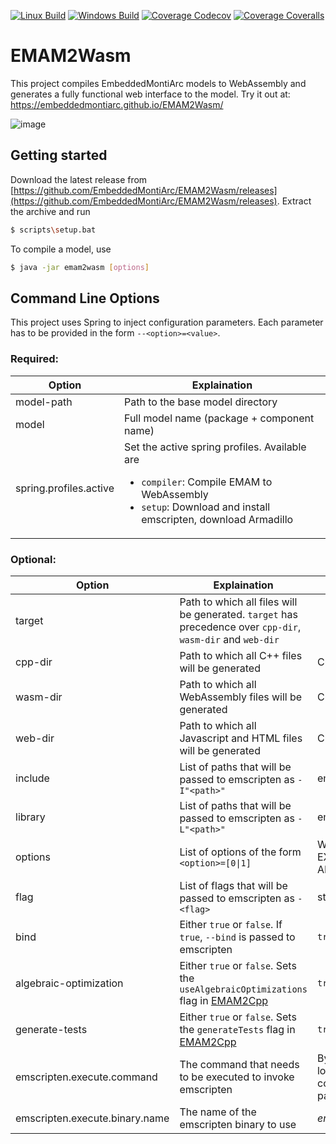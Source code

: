 [![Linux Build][travis-image]][travis-url]
[![Windows Build][appveyor-image]][appveyor-url]
[![Coverage Codecov][codecov-image]][codecov-url]
[![Coverage Coveralls][coveralls-image]][coveralls-url]
# EMAM2Wasm

This project compiles EmbeddedMontiArc models to WebAssembly and generates a fully functional web interface to the model.
Try it out at: https://embeddedmontiarc.github.io/EMAM2Wasm/

![image](https://user-images.githubusercontent.com/33121464/38712066-b3266a42-3ec9-11e8-93a0-78a3041e7481.png)

## Getting started

Download the latest release from [https://github.com/EmbeddedMontiArc/EMAM2Wasm/releases](https://github.com/EmbeddedMontiArc/EMAM2Wasm/releases).
Extract the archive and run 
``` bash
$ scripts\setup.bat
```

To compile a model, use
``` bash
$ java -jar emam2wasm [options]
```

## Command Line Options

This project uses Spring to inject configuration parameters. Each parameter has to be provided in the form `--<option>=<value>`.

### Required:

Option | Explaination
-------- | -------------
model-path | Path to the base model directory
model | Full model name (package + component name)
spring.profiles.active | Set the active spring profiles. Available are <ul><li>`compiler`: Compile EMAM to WebAssembly</li><li>`setup`: Download and install emscripten, download Armadillo</li></ul>

### Optional:

Option | Explaination | Default value
-------- | ------------- | ---------------
target | Path to which all files will be generated.  `target` has precedence over `cpp-dir`, `wasm-dir` and `web-dir`  | 
cpp-dir | Path to which all C++ files will be generated | Current directory
wasm-dir | Path to which all WebAssembly files will be generated | Current directory
web-dir | Path to which all Javascript and HTML files will be generated | Current directory
include | List of paths that will be passed to emscripten as `-I"<path>"` | empty
library | List of paths that will be passed to emscripten as `-L"<path>"` | empty
options | List of options of the form `<option>=[0\|1]` | WASM=1, LINKABLE=1, EXPORT_ALL=1, ALLOW_MEMORY_GROWTH=1
flag | List of flags that will be passed to emscripten as `-<flag>` | std=c++11
bind | Either `true` or `false`. If `true`, `--bind` is passed to emscripten | `true`
algebraic-optimization | Either `true` or `false`. Sets the `useAlgebraicOptimizations` flag in [EMAM2Cpp](https://github.com/EmbeddedMontiArc/EMAM2Cpp) | `true`
generate-tests | Either `true` or `false`. Sets the `generateTests` flag in [EMAM2Cpp](https://github.com/EmbeddedMontiArc/EMAM2Cpp) | `true`
emscripten.execute.command | The command that needs to be executed to invoke emscripten | By default, emam2wasm will look for the *.emscripten* configuration file and use the path that is defined there
emscripten.execute.binary.name | The name of the emscripten binary to use | *emcc.bat*

[travis-image]: https://img.shields.io/travis/EmbeddedMontiArc/EMAM2Wasm.svg?branch=master&label=linux
[travis-url]: https://travis-ci.org/EmbeddedMontiArc/EMAM2Wasm
[appveyor-image]: https://img.shields.io/appveyor/ci/sbrunecker/emam2wasm/master.svg?label=windows
[appveyor-url]: https://ci.appveyor.com/project/sbrunecker/emam2wasm
[codecov-image]: https://img.shields.io/codecov/c/github/EmbeddedMontiArc/EMAM2Wasm/master.svg?label=all%20tests
[codecov-url]: https://codecov.io/gh/EmbeddedMontiArc/EMAM2Wasm/branch/master
[coveralls-image]: https://img.shields.io/coveralls/EmbeddedMontiArc/EMAM2Wasm/master.svg?label=unit%20tests
[coveralls-url]: https://coveralls.io/github/EmbeddedMontiArc/EMAM2Wasm?branch=master
